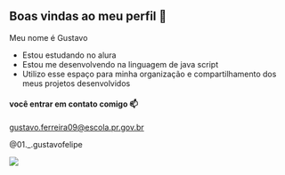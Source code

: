 ## Boas vindas ao meu perfil 💙
Meu nome é Gustavo 

- Estou estudando no alura
- Estou me desenvolvendo na linguagem de java script
- Utilizo esse espaço para minha organização e compartilhamento dos meus projetos desenvolvidos
  
#### você entrar em contato comigo 📫

gustavo.ferreira09@escola.pr.gov.br

@01._.gustavofelipe

![](https://goadmedia.com.br/wp-content/uploads/2017/12/Gif-capa.gif)
